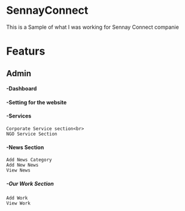 # SennayConnect
This is a Sample of what I was working for Sennay Connect companie 
# Featurs
## Admin
#### -Dashboard
#### -Setting for the website
#### -Services
    Corporate Service section<br>
    NGO Service Section
#### -News Section
    Add News Category
    Add New News
    View News
##### -Our Work Section
    Add Work
    View Work
